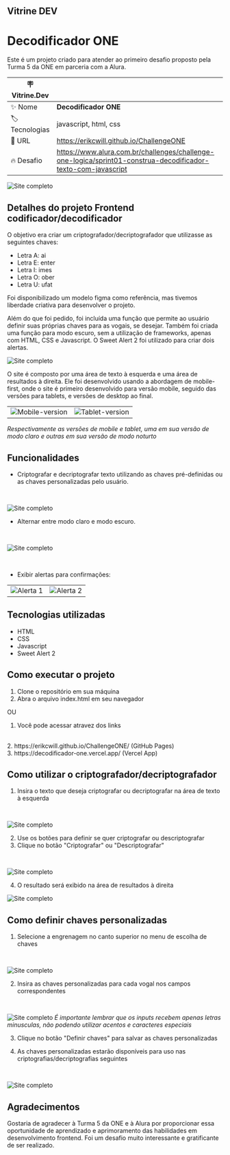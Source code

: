 ## Vitrine DEV

# Decodificador ONE

Este é um projeto criado para atender ao primeiro desafio proposto pela Turma 5 da ONE em parceria com a Alura.

| :placard: Vitrine.Dev |     |
| -------------  | --- |
| :sparkles: Nome        | **Decodificador ONE**
| :label: Tecnologias | javascript, html, css
| :rocket: URL         | https://erikcwill.github.io/ChallengeONE
| :fire: Desafio     | https://www.alura.com.br/challenges/challenge-one-logica/sprint01-construa-decodificador-texto-com-javascript

<!-- Inserir imagem com a #vitrinedev ao final do link -->
![Site completo](README-imgs/full-light.png?#vitrineDev)

## Detalhes do projeto Frontend codificador/decodificador

O objetivo era criar um criptografador/decriptografador que utilizasse as seguintes chaves:

-   Letra A: ai
-   Letra E: enter
-   Letra I: imes
-   Letra O: ober
-   Letra U: ufat

Foi disponibilizado um modelo figma como referência, mas tivemos liberdade criativa para desenvolver o projeto.

Além do que foi pedido, foi incluída uma função que permite ao usuário definir suas próprias chaves para as vogais, se desejar. Também foi criada uma função para modo escuro, sem a utilização de frameworks, apenas com HTML, CSS e Javascript. O Sweet Alert 2 foi utilizado para criar dois alertas.

![Site completo](README-imgs/full-dark.png)

O site é composto por uma área de texto à esquerda e uma área de resultados à direita. Ele foi desenvolvido usando a abordagem de mobile-first, onde o site é primeiro desenvolvido para versão mobile, seguido das versões para tablets, e versões de desktop ao final.


<table style="border: none;">
  <tr>
    <td><img src="README-imgs/mobile-version.png" alt="Mobile-version"></td>
    <td><img src="README-imgs/tablet-version-dark.png" alt="Tablet-version"></td>
  </tr>
</table>

*Respectivamente as versões de mobile e tablet, uma em sua versão de modo claro e outras em sua versão de modo noturto*

## Funcionalidades

-   Criptografar e decriptografar texto utilizando as chaves pré-definidas ou as chaves personalizadas pelo usuário.
<br>

![Site completo](README-imgs/overlay-dark.png)

-   Alternar entre modo claro e modo escuro.
<br>

![Site completo](README-imgs/menu-light.png)

<br>

-   Exibir alertas para confirmações:

<table style="border: none;">
  <tr>
    <td><img src="README-imgs/alert-1.png" alt="Alerta 1"></td>
    <td><img src="README-imgs/alert-2.png" alt="Alerta 2"></td>
  </tr>
</table>



## Tecnologias utilizadas

-   HTML
-   CSS
-   Javascript
-   Sweet Alert 2

## Como executar o projeto

1.  Clone o repositório em sua máquina
2.  Abra o arquivo index.html em seu navegador

OU

1. Você pode acessar atravez dos links
<br>
2. https://erikcwill.github.io/ChallengeONE/ (GitHub Pages)
<br>
3. https://decodificador-one.vercel.app/ (Vercel App)

## Como utilizar o criptografador/decriptografador

1.  Insira o texto que deseja criptografar ou decriptografar na área de texto à esquerda

<br>

![Site completo](README-imgs/como-usar.png)

2.  Use os botões para definir se quer criptografar ou descriptografar
3.  Clique no botão "Criptografar" ou "Descriptografar"

<br>

![Site completo](README-imgs/botoes.png)

4.  O resultado será exibido na área de resultados à direita

![Site completo](README-imgs/resultados.png)

## Como definir chaves personalizadas

1.  Selecione a engrenagem no canto superior no menu de escolha de chaves

<br>

![Site completo](README-imgs/menus-dark.png)

2.  Insira as chaves personalizadas para cada vogal nos campos correspondentes

<br>

![Site completo](README-imgs/novas-chaves-1.png)
*É importante lembrar que os inputs recebem apenas letras minusculas, não podendo utilizar acentos e caracteres especiais*


3.  Clique no botão "Definir chaves" para salvar as chaves personalizadas


4.  As chaves personalizadas estarão disponíveis para uso nas criptografias/decriptografias seguintes

<br>

![Site completo](README-imgs/novas-chaves-2.png)

## Agradecimentos

Gostaria de agradecer à Turma 5 da ONE e à Alura por proporcionar essa oportunidade de aprendizado e aprimoramento das habilidades em desenvolvimento frontend. Foi um desafio muito interessante e gratificante de ser realizado.


